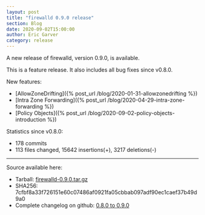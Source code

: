 ```yaml
---
layout: post
title: "firewalld 0.9.0 release"
section: Blog
date: 2020-09-02T15:00:00
author: Eric Garver
category: release
---
```


A new release of firewalld, version 0.9.0, is available.

This is a feature release. It also includes all bug fixes since v0.8.0.

New features:
- [AllowZoneDrifting]({% post_url /blog/2020-01-31-allowzonedrifting %})
- [Intra Zone Forwarding]({% post_url /blog/2020-04-29-intra-zone-forwarding %})
- [Policy Objects]({% post_url /blog/2020-09-02-policy-objects-introduction %})

Statistics since v0.8.0:
- 178 commits
- 113 files changed, 15642 insertions(+), 3217 deletions(-)

-----

Source available here:

 * Tarball: [firewalld-0.9.0.tar.gz](https://github.com/firewalld/firewalld/releases/download/v0.9.0/firewalld-0.9.0.tar.gz)
 * SHA256: 7cfbf8a33f726151e60c07486af0921fa05cbbab097adf90ec1caef37b49d9a0
 * Complete changelog on github: [0.8.0 to 0.9.0](https://github.com/firewalld/firewalld/compare/v0.8.0...v0.9.0)
